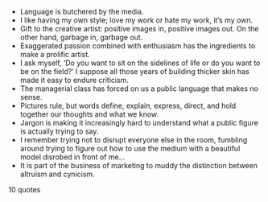  - Language is butchered by the media.
 - I like having my own style; love my work or hate my work, it’s my own.
 - Gift to the creative artist: positive images in, positive images out. On the other hand, garbage in, garbage out.
 - Exaggerated passion combined with enthusiasm has the ingredients to make a prolific artist.
 - I ask myself, ‘Do you want to sit on the sidelines of life or do you want to be on the field?’ I suppose all those years of building thicker skin has made it easy to endure criticism.
 - The managerial class has forced on us a public language that makes no sense.
 - Pictures rule, but words define, explain, express, direct, and hold together our thoughts and what we know.
 - Jargon is making it increasingly hard to understand what a public figure is actually trying to say.
 - I remember trying not to disrupt everyone else in the room, fumbling around trying to figure out how to use the medium with a beautiful model disrobed in front of me...
 - It is part of the business of marketing to muddy the distinction between altruism and cynicism.

10 quotes